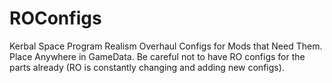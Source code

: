 # ROConfigs
Kerbal Space Program Realism Overhaul Configs for Mods that Need Them. Place Anywhere in GameData. Be careful not to have RO configs for the parts already (RO is constantly changing and adding new configs).
